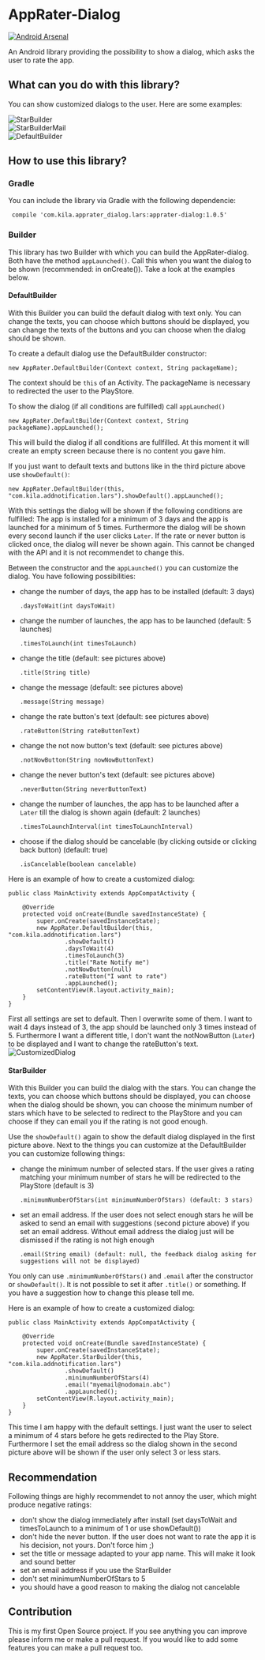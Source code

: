 # AppRater-Dialog

[![Android Arsenal](https://img.shields.io/badge/Android%20Arsenal-AppRater--Dialog-brightgreen.svg?style=flat)](https://android-arsenal.com/details/1/5449)

An Android library providing the possibility to show a dialog, which asks the user to rate the app.

## What can you do with this library?

You can show customized dialogs to the user. Here are some examples:

![StarBuilder](http://imgur.com/XibDGKL.png?2 "StarBuilder")   
![StarBuilderMail](http://imgur.com/xbOUrud.png?2 "StarBuilderMail")   
![DefaultBuilder](http://imgur.com/X38eGJ6.png?2 "DefaultBuilder")


## How to use this library?

### Gradle
You can include the library via Gradle with the following dependencie:

     compile 'com.kila.apprater_dialog.lars:apprater-dialog:1.0.5'

### Builder

This library has two Builder with which you can build the AppRater-dialog. Both have the method `appLaunched()`. Call this when you want the dialog to be shown (recommended: in onCreate()). Take a look at the examples below.

#### DefaultBuilder
With this Builder you can build the default dialog with text only. You can change the texts, you can choose which buttons should be displayed, you can change the texts of the buttons and you can choose when the dialog should be shown.

To create a default dialog use the DefaultBuilder constructor:  

    new AppRater.DefaultBuilder(Context context, String packageName);

The context should be `this` of an Activity. The packageName is necessary to redirected the user to the PlayStore.

To show the dialog (if all conditions are fulfilled) call `appLaunched()`

    new AppRater.DefaultBuilder(Context context, String packageName).appLaunched();
    
This will build the dialog if all conditions are fullfilled. At this moment it will create an empty screen because there is no content you gave him.

If you just want to default texts and buttons like in the third picture above use `showDefault()`:

    new AppRater.DefaultBuilder(this, "com.kila.addnotification.lars").showDefault().appLaunched();
    
With this settings the dialog will be shown if the following conditions are fulfilled: The app is installed for a minimum of 3 days and the app is launched for a minimum of 5 times. Furthermore the dialog will be shown every second launch if the user clicks `Later`. If the rate or never button is clicked once, the dialog will never be shown again. This cannot be changed with the API and it is not recommendet to change this.

Between the constructor and the `appLaunched()` you can customize the dialog. You have following possibilities:

+ change the number of days, the app has to be installed (default: 3 days)

      .daysToWait(int daysToWait)

+ change the number of launches, the app has to be launched (default: 5 launches)

      .timesToLaunch(int timesToLaunch)

+ change the title (default: see pictures above)

      .title(String title)

+ change the message (default: see pictures above)

      .message(String message)
    
+ change the rate button's text (default: see pictures above)

      .rateButton(String rateButtonText)
    
+ change the not now button's text (default: see pictures above)

      .notNowButton(String nowNowButtonText)
    
+ change the never button's text (default: see pictures above)

      .neverButton(String neverButtonText)
    
+ change the number of launches, the app has to be launched after a `Later` till the dialog is shown again (default: 2 launches)

      .timesToLaunchInterval(int timesToLaunchInterval)
    
+ choose if the dialog should be cancelable (by clicking outside or clicking back button) (default: true)

      .isCancelable(boolean cancelable)
    
Here is an example of how to create a customized dialog:

    public class MainActivity extends AppCompatActivity {

        @Override
        protected void onCreate(Bundle savedInstanceState) {
            super.onCreate(savedInstanceState);
            new AppRater.DefaultBuilder(this, "com.kila.addnotification.lars")
                    .showDefault()
                    .daysToWait(4)
                    .timesToLaunch(3)
                    .title("Rate Notify me")
                    .notNowButton(null)
                    .rateButton("I want to rate")
                    .appLaunched();
            setContentView(R.layout.activity_main);
        }
    }
First all settings are set to default. Then I overwrite some of them. I want to wait 4 days instead of 3, the app should be launched only 3 times instead of 5. Furthermore I want a different title, I don't want the notNowButton (`Later`) to be displayed and I want to change the rateButton's text.
![CustomizedDialog](ttps://imgur.com/XibDGKL.png?2 "Customized dialog")

#### StarBuilder
With this Builder you can build the dialog with the stars. You can change the texts, you can choose which buttons should be displayed, you can choose when the dialog should be shown, you can choose the minimum number of stars which have to be selected to redirect to the PlayStore and you can choose if they can email you if the rating is not good enough. 

Use the `showDefault()` again to show the default dialog displayed in the first picture above. Next to the things you can customize at the DefaultBuilder you can customize following things:

+ change the minimum number of selected stars. If the user gives a rating matching your minimum number of stars he will be redirected to the PlayStore (default is 3)

      .minimumNumberOfStars(int minimumNumberOfStars) (default: 3 stars)
        
+ set an email address. If the user does not select enough stars he will be asked to send an email with suggestions (second picture above) if you set an email address. Without email address the dialog just will be dismissed if the rating is not high enough
    
      .email(String email) (default: null, the feedback dialog asking for suggestions will not be displayed)
    
You only can use `.minimumNumberOfStars()` and `.email` after the constructor or `showDefault()`. It is not possible to set it after `.title()` or something. If you have a suggestion how to change this please tell me.
    
    
Here is an example of how to create a customized dialog:

    public class MainActivity extends AppCompatActivity {

        @Override
        protected void onCreate(Bundle savedInstanceState) {
            super.onCreate(savedInstanceState);
            new AppRater.StarBuilder(this, "com.kila.addnotification.lars")
                    .showDefault()
                    .minimumNumberOfStars(4)
                    .email("myemail@nodomain.abc")
                    .appLaunched();
            setContentView(R.layout.activity_main);
        }
    }
This time I am happy with the default settings. I just want the user to select a minimum of 4 stars before he gets redirected to the Play Store. Furthermore I set the email address so the dialog shown in the second picture above will be shown if the user only select 3 or less stars.

## Recommendation
Following things are highly recommendet to not annoy the user, which might produce negative ratings:

+ don't show the dialog immediately after install (set daysToWait and timesToLaunch to a minimum of 1 or use showDefault())
+ don't hide the never button. If the user does not want to rate the app it is his decision, not yours. Don't force him ;)
+ set the title or message adapted to your app name. This will make it look and sound better
+ set an email address if you use the StarBuilder
+ don't set minimumNumberOfStars to 5
+ you should have a good reason to making the dialog not cancelable

## Contribution
This is my first Open Source project. If you see anything you can improve please inform me or make a pull request. If you would like to add some features you can make a pull request too.
